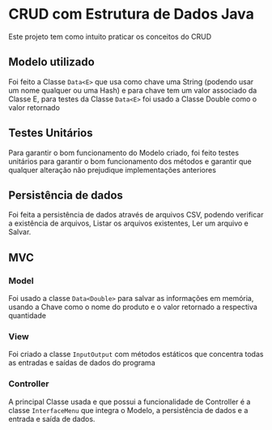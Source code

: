 # CRUD com Estrutura de Dados Java
Este projeto tem como intuito praticar os conceitos do CRUD

## Modelo utilizado
Foi feito a Classe `Data<E>` que usa como chave uma String (podendo usar um nome qualquer ou uma Hash) e para chave tem um valor associado da Classe E, para testes da Classe `Data<E>` foi usado a Classe Double como o valor retornado

## Testes Unitários
Para garantir o bom funcionamento do Modelo criado, foi feito testes unitários para garantir o bom funcionamento dos métodos e garantir que qualquer alteração não prejudique implementações anteriores

## Persistência de dados
Foi feita a persistência de dados através de arquivos CSV, podendo verificar a existência de arquivos, Listar os arquivos existentes, Ler um arquivo e Salvar.

## MVC
### Model
Foi usado a classe `Data<Double>` para salvar as informações em memória, usando a Chave como o nome do produto e o valor retornado a respectiva quantidade

### View
Foi criado a classe `InputOutput` com métodos estáticos que concentra todas as entradas e saídas de dados do programa

### Controller
A principal Classe usada e que possui a funcionalidade de Controller é a classe `InterfaceMenu` que integra o Modelo, a persistência de dados e a entrada e saída de dados.